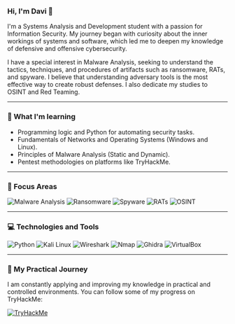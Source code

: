 ### Hi, I'm Davi 👋

I'm a Systems Analysis and Development student with a passion for Information Security. My journey began with curiosity about the inner workings of systems and software, which led me to deepen my knowledge of defensive and offensive cybersecurity.

I have a special interest in Malware Analysis, seeking to understand the tactics, techniques, and procedures of artifacts such as ransomware, RATs, and spyware. I believe that understanding adversary tools is the most effective way to create robust defenses. I also dedicate my studies to OSINT and Red Teaming.

---
### 🌱 What I'm learning

- Programming logic and Python for automating security tasks.
- Fundamentals of Networks and Operating Systems (Windows and Linux).
- Principles of Malware Analysis (Static and Dynamic).
- Pentest methodologies on platforms like TryHackMe.


---

### 🎯 Focus Areas

![Malware Analysis](https://img.shields.io/badge/Malware_Analysis-C41E3A?style=for-the-badge) 
![Ransomware](https://img.shields.io/badge/Ransomware-D22B2B?style=for-the-badge) 
![Spyware](https://img.shields.io/badge/Spyware-800000?style=for-the-badge)
![RATs](https://img.shields.io/badge/RATs-5C5C5C?style=for-the-badge) 
![OSINT](https://img.shields.io/badge/OSINT-4682B4?style=for-the-badge)

---

### 💻 Technologies and Tools

![Python](https://img.shields.io/badge/Python-3776AB?style=for-the-badge&logo=python&logoColor=white)
![Kali Linux](https://img.shields.io/badge/Kali_Linux-557C94?style=for-the-badge&logo=kali-linux&logoColor=white)
![Wireshark](https://img.shields.io/badge/Wireshark-1679A7?style=for-the-badge&logo=wireshark&logoColor=white)
![Nmap](https://img.shields.io/badge/Nmap-000000?style=for-the-badge&logo=nmap&logoColor=white)
![Ghidra](https://img.shields.io/badge/Ghidra-000000?style=for-the-badge&logo=ghidra&logoColor=white)
![VirtualBox](https://img.shields.io/badge/VirtualBox-2D54C2?style=for-the-badge&logo=virtualbox&logoColor=white)

---

### 🚀 My Practical Journey

I am constantly applying and improving my knowledge in practical and controlled environments. You can follow some of my progress on TryHackMe:

[![TryHackMe](https://img.shields.io/badge/TryHackMe-88CC14?style=for-the-badge&logo=tryhackme&logoColor=white)](https://tryhackme.com/p/YOUR-USERNAME-HERE)
